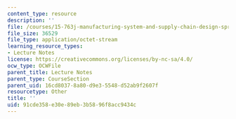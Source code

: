 ```yaml
---
content_type: resource
description: ''
file: /courses/15-763j-manufacturing-system-and-supply-chain-design-spring-2005/91cde358e30e89eb3b5896f8acc9434c_TNG_SCG_BASE.xls
file_size: 36529
file_type: application/octet-stream
learning_resource_types:
- Lecture Notes
license: https://creativecommons.org/licenses/by-nc-sa/4.0/
ocw_type: OCWFile
parent_title: Lecture Notes
parent_type: CourseSection
parent_uid: 16cd8037-8a80-d9e3-5548-d52ab9f2607f
resourcetype: Other
title: ''
uid: 91cde358-e30e-89eb-3b58-96f8acc9434c
---
```

